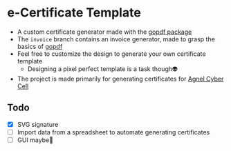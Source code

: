 # e-Certificate Template

- A custom certificate generator made with the [gopdf package](https://pkg.go.dev/github.com/jung-kurt/gofpdf@v1.16.2)
- The `invoice` branch contains an invoice generator, made to grasp the basics of [gopdf](https://github.com/jung-kurt/gofpdf)
- Feel free to customize the design to generate your own certificate template
  - Designing a pixel perfect template is a task though👽
- The project is made primarily for generating certificates for [Agnel Cyber Cell](https://www.linkedin.com/company/agnel-cyber-cell)

## Todo

- [x] SVG signature
- [ ] Import data from a spreadsheet to automate generating certificates
- [ ] GUI maybe🤔
